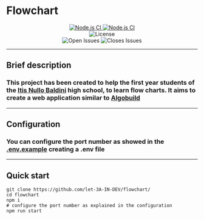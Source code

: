 # Flowchart

<p align="center">
    <a href="https://github.com/let-3A-IN-DEV/flowchart/actions/workflows/node.js.yml">
        <img alt="Node.js CI" src="https://github.com/let-3A-IN-DEV/flowchart/actions/workflows/node.js.yml/badge.svg">
    </a>
    <a href="https://github.com/let-3A-IN-DEV/flowchart/actions/workflows/node.js.yml">
        <img alt="Node.js CI" src="https://github.com/let-3A-IN-DEV/flowchart/actions/workflows/node.js.yml/badge.svg">
    </a>
    <br>
    <img alt="License" src="https://img.shields.io/github/license/let-3A-IN-DEV/flowchart?style=flat">
    <br>
    <img alt="Open Issues" src="https://img.shields.io/github/issues-raw/let-3A-IN-DEV/flowchart?style=flat">
    <img alt="Closes Issues" src="https://img.shields.io/github/issues-closed-raw/let-3A-IN-DEV/flowchart?style=flat">
</p>

---

## Brief description

### This project has been created to help the first year students of the [Itis Nullo Baldini](https://itisravenna.edu.it/) high school, to learn flow charts. It aims to create a web application similar to [Algobuild](https://algobuild.com/en/index.html)

---

## Configuration

### You can configure the port number as showed in the [.env.example](./.env.example) creating a .env file

---

## Quick start

```console
git clone https://github.com/let-3A-IN-DEV/flowchart/
cd flowchart
npm i
# configure the port number as explained in the configuration
npm run start
```